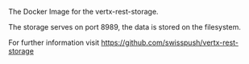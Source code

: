 The Docker Image for the vertx-rest-storage.


The storage serves on port 8989, the data is stored on the filesystem.

For further information visit https://github.com/swisspush/vertx-rest-storage
